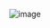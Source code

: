 ![image](https://user-images.githubusercontent.com/92833376/168940212-e17fcdd1-d795-4b2e-8495-3d94beb1aab7.png)

